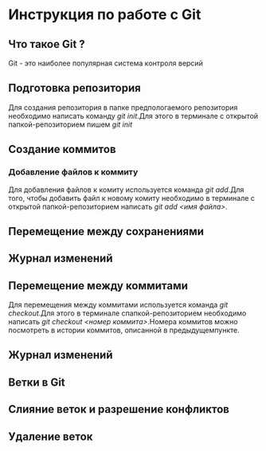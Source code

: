 # Инструкция по работе с Git

## Что такое Git ?

Git - это наиболее популярная система контроля версий

## Подготовка репозитория

Для создания репозитория в папке предпологаемого репозитория необходимо написать команду *git init*.Для этого в терминале с открытой папкой-репозиторием пишем *git init*

## Создание коммитов

### Добавление файлов к коммиту

Для добавления файлов к комиту используется команда *git add*.Для того, чтобы добавить файл к новому комиту необходимо в терминале с открытой папкой-репозиторием написать *git add <имя файла>*.

## Перемещение между сохранениями

## Журнал изменений

## Перемещение между коммитами

Для перемещения между коммитами используется команда *git checkout*.Для этого в терминале спапкой-репозиторием необходимо написать *git checkout <номер коммита>*.Номера коммитов можно посмотреть в истории коммитов, описанной в предыдущемпункте.

## Журнал изменений

## Ветки в Git

## Слияние веток и разрешение конфликтов

## Удаление веток
